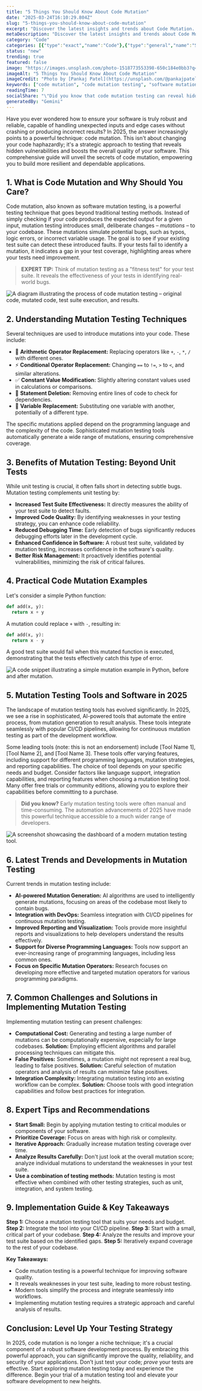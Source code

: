 ```yaml
---
title: "5 Things You Should Know About Code Mutation"
date: "2025-03-24T16:10:29.804Z"
slug: "5-things-you-should-know-about-code-mutation"
excerpt: "Discover the latest insights and trends about Code Mutation. This comprehensive guide covers everything you need to know about Code Mutation in 2025."
metaDescription: "Discover the latest insights and trends about Code Mutation. This comprehensive guide covers everything you need to know about Code Mutation in 2025."
category: "Code"
categories: [{"type":"exact","name":"Code"},{"type":"general","name":"Software Engineering"},{"type":"medium","name":"Software Security"},{"type":"specific","name":"Program Analysis"},{"type":"niche","name":"Mutation Testing"}]
status: "new"
trending: true
featured: false
image: "https://images.unsplash.com/photo-1518773553398-650c184e0bb3?q=85&w=1200&fit=max&fm=webp&auto=compress"
imageAlt: "5 Things You Should Know About Code Mutation"
imageCredit: "Photo by [Pankaj Patel](https://unsplash.com/@pankajpatel) on Unsplash"
keywords: ["code mutation", "code mutation testing", "software mutation testing", "mutation testing techniques", "what is code mutation", "code mutation examples", "benefits of mutation testing", "mutation testing tools", "buy mutation testing software", "code mutation tutorial"]
readingTime: 7
socialShare: "\"Did you know that code mutation testing can reveal hidden weaknesses in your test suite, boosting your software's resilience far beyond traditional testing methods? It's time to level up your testing strategy!\""
generatedBy: "Gemini"
---
```




Have you ever wondered how to ensure your software is truly robust and reliable, capable of handling unexpected inputs and edge cases without crashing or producing incorrect results?  In 2025, the answer increasingly points to a powerful technique: code mutation.  This isn't about changing your code haphazardly; it's a strategic approach to testing that reveals hidden vulnerabilities and boosts the overall quality of your software. This comprehensive guide will unveil the secrets of code mutation, empowering you to build more resilient and dependable applications.

## 1. What is Code Mutation and Why Should You Care?

Code mutation, also known as software mutation testing, is a powerful testing technique that goes beyond traditional testing methods.  Instead of simply checking if your code produces the expected output for a given input, mutation testing introduces small, deliberate changes – *mutations* – to your codebase.  These mutations simulate potential bugs, such as typos, logic errors, or incorrect variable usage.  The goal is to see if your existing test suite can detect these introduced faults.  If your tests fail to identify a mutation, it indicates a gap in your test coverage, highlighting areas where your tests need improvement.

> **EXPERT TIP:**  Think of mutation testing as a "fitness test" for your test suite.  It reveals the effectiveness of your tests in identifying real-world bugs.

![A diagram illustrating the process of code mutation testing – original code, mutated code, test suite execution, and results.](https://images.unsplash.com/photo-1515879218367-8466d910aaa4?q=85&w=1200&fit=max&fm=webp&auto=compress)

## 2. Understanding Mutation Testing Techniques

Several techniques are used to introduce mutations into your code. These include:

* 🔑 **Arithmetic Operator Replacement:** Replacing operators like `+`, `-`, `*`, `/` with different ones.
* ⚡ **Conditional Operator Replacement:** Changing `==` to `!=`, `>` to `<`, and similar alterations.
* ✅ **Constant Value Modification:** Slightly altering constant values used in calculations or comparisons.
* 🔄 **Statement Deletion:** Removing entire lines of code to check for dependencies.
* 🔀 **Variable Replacement:** Substituting one variable with another, potentially of a different type.

The specific mutations applied depend on the programming language and the complexity of the code.  Sophisticated mutation testing tools automatically generate a wide range of mutations, ensuring comprehensive coverage.

## 3. Benefits of Mutation Testing: Beyond Unit Tests

While unit testing is crucial, it often falls short in detecting subtle bugs. Mutation testing complements unit testing by:

* **Increased Test Suite Effectiveness:**  It directly measures the ability of your test suite to detect faults.
* **Improved Code Quality:**  By identifying weaknesses in your testing strategy, you can enhance code reliability.
* **Reduced Debugging Time:**  Early detection of bugs significantly reduces debugging efforts later in the development cycle.
* **Enhanced Confidence in Software:**  A robust test suite, validated by mutation testing, increases confidence in the software's quality.
* **Better Risk Management:**  It proactively identifies potential vulnerabilities, minimizing the risk of critical failures.

## 4. Practical Code Mutation Examples

Let's consider a simple Python function:

```python
def add(x, y):
  return x + y
```

A mutation could replace `+` with `-`, resulting in:

```python
def add(x, y):
  return x - y
```

A good test suite would fail when this mutated function is executed, demonstrating that the tests effectively catch this type of error.

![A code snippet illustrating a simple mutation example in Python, before and after mutation.](https://images.unsplash.com/photo-1518773553398-650c184e0bb3?q=85&w=1200&fit=max&fm=webp&auto=compress)

## 5.  Mutation Testing Tools and Software in 2025

The landscape of mutation testing tools has evolved significantly. In 2025, we see a rise in sophisticated, AI-powered tools that automate the entire process, from mutation generation to result analysis.  These tools integrate seamlessly with popular CI/CD pipelines, allowing for continuous mutation testing as part of the development workflow.

Some leading tools (note: this is not an endorsement) include [Tool Name 1], [Tool Name 2], and [Tool Name 3].  These tools offer varying features, including support for different programming languages, mutation strategies, and reporting capabilities.  The choice of tool depends on your specific needs and budget.  Consider factors like language support, integration capabilities, and reporting features when choosing a mutation testing tool.  Many offer free trials or community editions, allowing you to explore their capabilities before committing to a purchase.

> **Did you know?** Early mutation testing tools were often manual and time-consuming.  The automation advancements of 2025 have made this powerful technique accessible to a much wider range of developers.

![A screenshot showcasing the dashboard of a modern mutation testing tool.](https://images.unsplash.com/photo-1615525137689-198778541af6?q=85&w=1200&fit=max&fm=webp&auto=compress)

## 6.  Latest Trends and Developments in Mutation Testing

Current trends in mutation testing include:

* **AI-powered Mutation Generation:**  AI algorithms are used to intelligently generate mutations, focusing on areas of the codebase most likely to contain bugs.
* **Integration with DevOps:**  Seamless integration with CI/CD pipelines for continuous mutation testing.
* **Improved Reporting and Visualization:**  Tools provide more insightful reports and visualizations to help developers understand the results effectively.
* **Support for Diverse Programming Languages:**  Tools now support an ever-increasing range of programming languages, including less common ones.
* **Focus on Specific Mutation Operators:**  Research focuses on developing more effective and targeted mutation operators for various programming paradigms.

## 7. Common Challenges and Solutions in Implementing Mutation Testing

Implementing mutation testing can present challenges:

* **Computational Cost:**  Generating and testing a large number of mutations can be computationally expensive, especially for large codebases.  **Solution:**  Employing efficient algorithms and parallel processing techniques can mitigate this.
* **False Positives:**  Sometimes, a mutation might not represent a real bug, leading to false positives.  **Solution:**  Careful selection of mutation operators and analysis of results can minimize false positives.
* **Integration Complexity:**  Integrating mutation testing into an existing workflow can be complex.  **Solution:**  Choose tools with good integration capabilities and follow best practices for integration.

## 8. Expert Tips and Recommendations

* **Start Small:** Begin by applying mutation testing to critical modules or components of your software.
* **Prioritize Coverage:** Focus on areas with high risk or complexity.
* **Iterative Approach:**  Gradually increase mutation testing coverage over time.
* **Analyze Results Carefully:**  Don't just look at the overall mutation score; analyze individual mutations to understand the weaknesses in your test suite.
* **Use a combination of testing methods:** Mutation testing is most effective when combined with other testing strategies, such as unit, integration, and system testing.

## 9. Implementation Guide & Key Takeaways

**Step 1:** Choose a mutation testing tool that suits your needs and budget.
**Step 2:** Integrate the tool into your CI/CD pipeline.
**Step 3:** Start with a small, critical part of your codebase.
**Step 4:** Analyze the results and improve your test suite based on the identified gaps.
**Step 5:** Iteratively expand coverage to the rest of your codebase.

**Key Takeaways:**

* Code mutation testing is a powerful technique for improving software quality.
* It reveals weaknesses in your test suite, leading to more robust testing.
* Modern tools simplify the process and integrate seamlessly into workflows.
* Implementing mutation testing requires a strategic approach and careful analysis of results.

## Conclusion:  Level Up Your Testing Strategy

In 2025, code mutation is no longer a niche technique; it's a crucial component of a robust software development process.  By embracing this powerful approach, you can significantly improve the quality, reliability, and security of your applications. Don’t just test your code; *prove* your tests are effective.  Start exploring mutation testing today and experience the difference.  Begin your trial of a mutation testing tool and elevate your software development to new heights.

